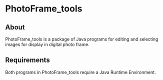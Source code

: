 # PhotoFrame_tools
## About
PhotoFrame_tools is a package of Java programs for editing and selecting images for display in digital photo frame. 

## Requirements
Both programs in PhotoFrame_tools require a Java Runtime Environment.


